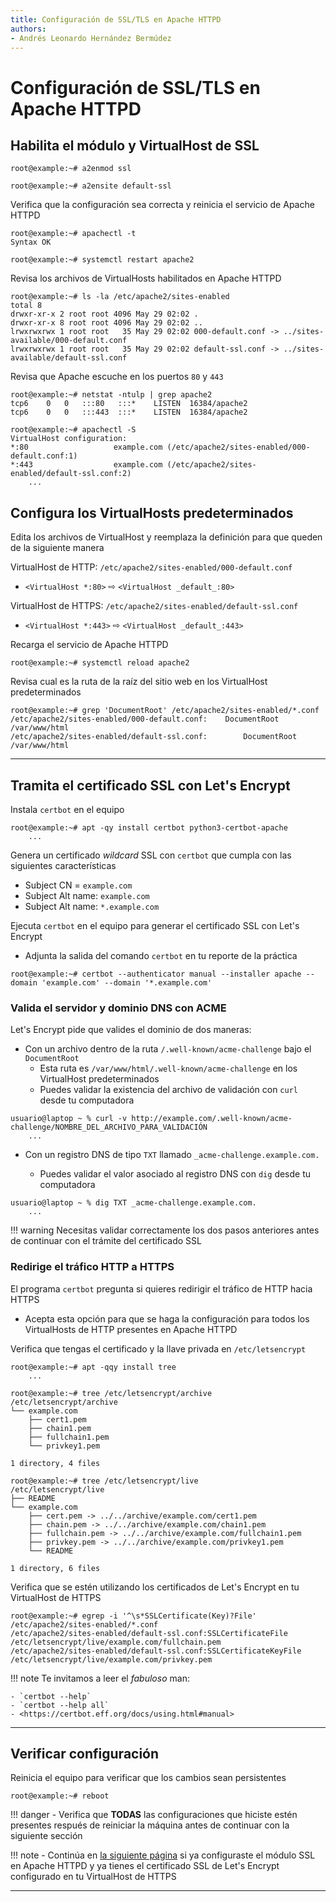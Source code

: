 ```yaml
---
title: Configuración de SSL/TLS en Apache HTTPD
authors:
- Andrés Leonardo Hernández Bermúdez
---
```


# Configuración de SSL/TLS en Apache HTTPD

## Habilita el módulo y VirtualHost de SSL

```
root@example:~# a2enmod ssl

root@example:~# a2ensite default-ssl
```

Verifica que la configuración sea correcta y reinicia el servicio de Apache HTTPD

```
root@example:~# apachectl -t
Syntax OK

root@example:~# systemctl restart apache2
```

Revisa los archivos de VirtualHosts habilitados en Apache HTTPD

```
root@example:~# ls -la /etc/apache2/sites-enabled
total 8
drwxr-xr-x 2 root root 4096 May 29 02:02 .
drwxr-xr-x 8 root root 4096 May 29 02:02 ..
lrwxrwxrwx 1 root root   35 May 29 02:02 000-default.conf -> ../sites-available/000-default.conf
lrwxrwxrwx 1 root root   35 May 29 02:02 default-ssl.conf -> ../sites-available/default-ssl.conf
```

Revisa que Apache escuche en los puertos `80` y `443`

```
root@example:~# netstat -ntulp | grep apache2
tcp6	0	0	:::80	:::*	LISTEN	16384/apache2
tcp6	0	0	:::443	:::*	LISTEN	16384/apache2

root@example:~# apachectl -S
VirtualHost configuration:
*:80                   example.com (/etc/apache2/sites-enabled/000-default.conf:1)
*:443                  example.com (/etc/apache2/sites-enabled/default-ssl.conf:2)
	...
```

## Configura los VirtualHosts predeterminados

Edita los archivos de VirtualHost y reemplaza la definición para que queden de la siguiente manera

VirtualHost de HTTP: `/etc/apache2/sites-enabled/000-default.conf`

- `<VirtualHost *:80>` ⇨ `<VirtualHost _default_:80>`

VirtualHost de HTTPS: `/etc/apache2/sites-enabled/default-ssl.conf`

- `<VirtualHost *:443>` ⇨ `<VirtualHost _default_:443>`

Recarga el servicio de Apache HTTPD

```
root@example:~# systemctl reload apache2
```

Revisa cual es la ruta de la raíz del sitio web en los VirtualHost predeterminados

```
root@example:~# grep 'DocumentRoot' /etc/apache2/sites-enabled/*.conf
/etc/apache2/sites-enabled/000-default.conf:	DocumentRoot /var/www/html
/etc/apache2/sites-enabled/default-ssl.conf:		DocumentRoot /var/www/html
```

--------------------------------------------------------------------------------

## Tramita el certificado SSL con Let's Encrypt

Instala `certbot` en el equipo

```
root@example:~# apt -qy install certbot python3-certbot-apache
	...
```

Genera un certificado _wildcard_ SSL con `certbot` que cumpla con las siguientes características

  - Subject CN = `example.com`
  - Subject Alt name: `example.com`
  - Subject Alt name: `*.example.com`

Ejecuta `certbot` en el equipo para generar el certificado SSL con Let's Encrypt

  - Adjunta la salida del comando `certbot` en tu reporte de la práctica

```
root@example:~# certbot --authenticator manual --installer apache --domain 'example.com' --domain '*.example.com'
```

### Valida el servidor y dominio DNS con **ACME**

Let's Encrypt pide que valides el dominio de dos maneras:

- Con un archivo dentro de la ruta `/.well-known/acme-challenge` bajo el `DocumentRoot`
    - Esta ruta es `/var/www/html/.well-known/acme-challenge` en los VirtualHost predeterminados
    - Puedes validar la existencia del archivo de validación con `curl` desde tu computadora

```
usuario@laptop ~ % curl -v http://example.com/.well-known/acme-challenge/NOMBRE_DEL_ARCHIVO_PARA_VALIDACIÓN
	...
```

- Con un registro DNS de tipo `TXT` llamado `_acme-challenge.example.com.`

    - Puedes validar el valor asociado al registro DNS con `dig` desde tu computadora

```
usuario@laptop ~ % dig TXT _acme-challenge.example.com.
	...
```
!!! warning
    Necesitas validar correctamente los dos pasos anteriores antes de continuar con el trámite del certificado SSL

### Redirige el tráfico HTTP a HTTPS

El programa `certbot` pregunta si quieres redirigir el tráfico de HTTP hacia HTTPS

  - Acepta esta opción para que se haga la configuración para todos los VirtualHosts de HTTP presentes en Apache HTTPD

Verifica que tengas el certificado y la llave privada en `/etc/letsencrypt`

```
root@example:~# apt -qqy install tree
	...

root@example:~# tree /etc/letsencrypt/archive
/etc/letsencrypt/archive
└── example.com
    ├── cert1.pem
    ├── chain1.pem
    ├── fullchain1.pem
    └── privkey1.pem

1 directory, 4 files

root@example:~# tree /etc/letsencrypt/live
/etc/letsencrypt/live
├── README
└── example.com
    ├── cert.pem -> ../../archive/example.com/cert1.pem
    ├── chain.pem -> ../../archive/example.com/chain1.pem
    ├── fullchain.pem -> ../../archive/example.com/fullchain1.pem
    ├── privkey.pem -> ../../archive/example.com/privkey1.pem
    └── README

1 directory, 6 files
```

Verifica que se estén utilizando los certificados de Let's Encrypt en tu VirtualHost de HTTPS

```
root@example:~# egrep -i '^\s*SSLCertificate(Key)?File' /etc/apache2/sites-enabled/*.conf
/etc/apache2/sites-enabled/default-ssl.conf:SSLCertificateFile    /etc/letsencrypt/live/example.com/fullchain.pem
/etc/apache2/sites-enabled/default-ssl.conf:SSLCertificateKeyFile /etc/letsencrypt/live/example.com/privkey.pem
```

!!! note
    Te invitamos a leer el _fabuloso_ man:

    - `certbot --help`
    - `certbot --help all`
    - <https://certbot.eff.org/docs/using.html#manual>

--------------------------------------------------------------------------------

## Verificar configuración

Reinicia el equipo para verificar que los cambios sean persistentes

```
root@example:~# reboot
```

!!! danger
    - Verifica que **TODAS** las configuraciones que hiciste estén presentes respués de reiniciar la máquina antes de continuar con la siguiente sección

!!! note
    - Continúa en [la siguiente página](../virtual-hosts) si ya configuraste el módulo SSL en Apache HTTPD y ya tienes el certificado SSL de Let's Encrypt configurado en tu VirtualHost de HTTPS

--------------------------------------------------------------------------------
